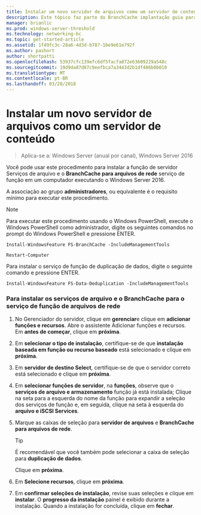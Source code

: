 ```yaml
---
title: Instalar um novo servidor de arquivos como um servidor de conteúdo
description: Este tópico faz parte do BranchCache implantação guia para Windows Server 2016, que demonstra como implantar BranchCache nos modos de cache hospedado e distribuídos para otimizar o uso de largura de banda WAN em filiais
manager: brianlic
ms.prod: windows-server-threshold
ms.technology: networking-bc
ms.topic: get-started-article
ms.assetid: 1f49fc3c-28a6-4d3d-b787-1be9e61e792f
ms.author: pashort
author: shortpatti
ms.openlocfilehash: 53937cfc139efc6df5facfa872e63609229a548c
ms.sourcegitcommit: 19d9da87d87c9eefbca7a3443d2b1df486b0b010
ms.translationtype: MT
ms.contentlocale: pt-BR
ms.lasthandoff: 03/28/2018
---
```

# <a name="install-a-new-file-server-as-a-content-server"></a>Instalar um novo servidor de arquivos como um servidor de conteúdo

>Aplica-se a: Windows Server (anual por canal), Windows Server 2016

Você pode usar este procedimento para instalar a função de servidor Serviços de arquivo e o **BranchCache para arquivos de rede** serviço de função em um computador executando o Windows Server 2016.  
  
A associação ao grupo **administradores**, ou equivalente é o requisito mínimo para executar este procedimento.  
  
> [!NOTE]  
> Para executar este procedimento usando o Windows PowerShell, execute o Windows PowerShell como administrador, digite os seguintes comandos no prompt do Windows PowerShell e pressione ENTER.  
>   
> `Install-WindowsFeature FS-BranchCache -IncludeManagementTools`  
>   
> `Restart-Computer`  
>   
> Para instalar o serviço de função de duplicação de dados, digite o seguinte comando e pressione ENTER.  
>   
> `Install-WindowsFeature FS-Data-Deduplication -IncludeManagementTools`  
  
### <a name="to-install-file-services-and-the-branchcache-for-network-files-role-service"></a>Para instalar os serviços de arquivo e o BranchCache para o serviço de função de arquivos de rede  
  
1.  No Gerenciador do servidor, clique em **gerenciar**e clique em **adicionar funções e recursos**. Abre o assistente Adicionar funções e recursos. Em **antes de começar**, clique em **próxima**.  
  
2.  Em **selecionar o tipo de instalação**, certifique-se de que **instalação baseada em função ou recurso baseado** está selecionado e clique em **próxima**.  
  
3.  Em **servidor de destino Select**, certifique-se de que o servidor correto está selecionado e clique em **próxima**.  
  
4.  Em **selecionar funções de servidor**, na **funções**, observe que o **serviços de arquivo e armazenamento** função já está instalada; Clique na seta para a esquerda do nome da função para expandir a seleção dos serviços de função e, em seguida, clique na seta à esquerda do **arquivo e iSCSI Services**.  
  
5.  Marque as caixas de seleção para **servidor de arquivos** e **BranchCache para arquivos de rede**.  
  
    > [!TIP]  
    > É recomendável que você também pode selecionar a caixa de seleção para **duplicação de dados**.
  
    Clique em **próxima**.  
  
6.  Em **Selecione recursos**, clique em **próxima**.  
  
7.  Em **confirmar seleções de instalação**, revise suas seleções e clique em **instalar**. O **progresso da instalação** painel é exibido durante a instalação. Quando a instalação for concluída, clique em **fechar**.
